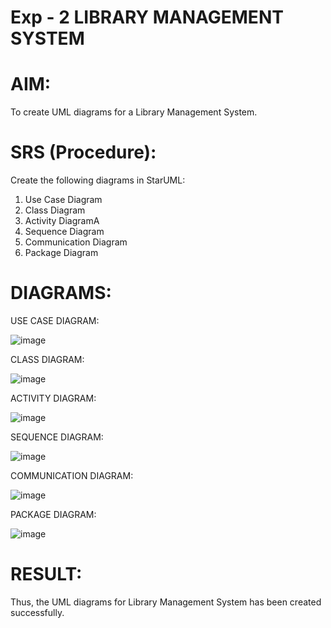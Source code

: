 # Exp - 2 LIBRARY MANAGEMENT SYSTEM

# AIM:
To create UML diagrams for a Library Management System.

# SRS (Procedure):
Create the following diagrams in StarUML:

1. Use Case Diagram
2. Class Diagram
3. Activity DiagramA
4. Sequence Diagram
5. Communication Diagram
6. Package Diagram

# DIAGRAMS:

USE CASE DIAGRAM:

![image](https://github.com/user-attachments/assets/4617e7aa-1768-45c0-8408-e820eec4ca21)

CLASS DIAGRAM:

![image](https://github.com/user-attachments/assets/96823498-8166-4d01-8258-4d786e2962fc)

ACTIVITY DIAGRAM:

![image](https://github.com/user-attachments/assets/5896af6e-2497-48f3-a083-a99cb7a8f64f)

SEQUENCE DIAGRAM:

![image](https://github.com/user-attachments/assets/bfc52663-0907-4a17-8aca-ba77ff54b7f0)

COMMUNICATION DIAGRAM:

![image](https://github.com/user-attachments/assets/07c16339-5655-42b8-a6a8-28331da83aa1)

PACKAGE DIAGRAM:

![image](https://github.com/user-attachments/assets/6a8fcb74-17df-411a-82c5-89df04937a21)

# RESULT:
Thus, the UML diagrams for Library Management System has been created successfully.
